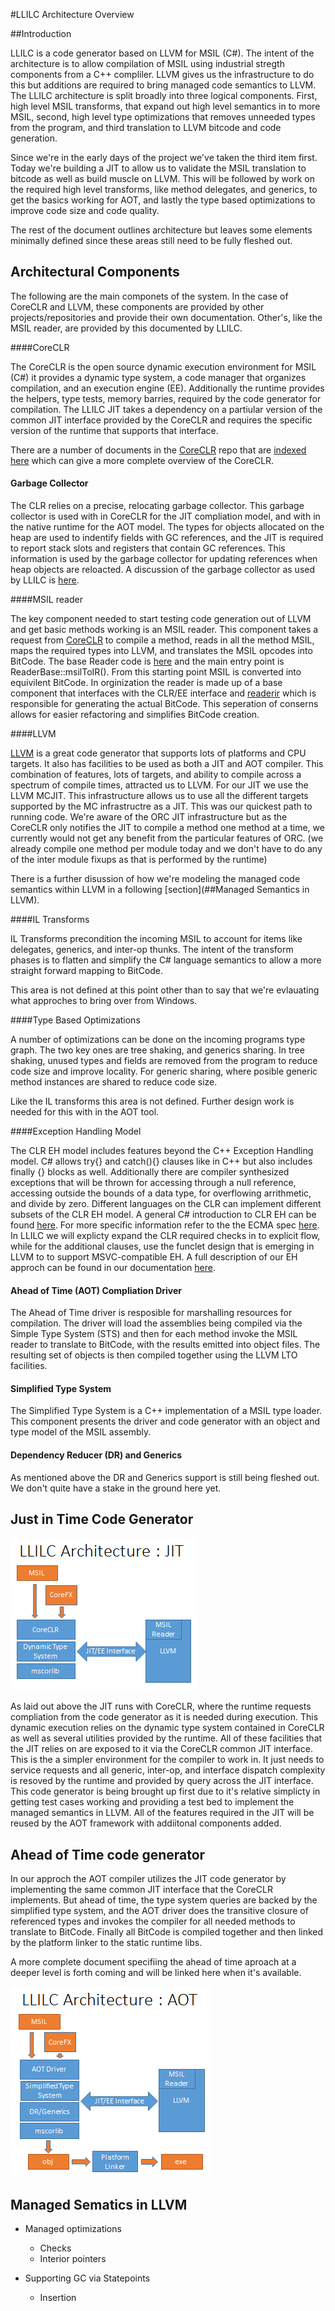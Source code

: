 #LLILC Architecture Overview

##Introduction

LLILC is a code generator based on LLVM for MSIL (C#).  The intent of the architecture is to allow 
compilation of MSIL using industrial stregth components from a C++ compliler.  LLVM gives us the 
infrastructure to do this but additions are required to bring managed code semantics to LLVM. The 
LLILC architecture is split broadly into three logical components.  First, high level MSIL transforms, 
that expand out high level semantics in to more MSIL, second, high level type optimizations that removes 
unneeded types from the program, and third translation to LLVM bitcode and code generation.   

Since we're in the early days of the project we've taken the third item first.  Today we're building 
a JIT to allow us to validate the MSIL translation to bitcode as well as build muscle on LLVM.  This 
will be followed by work on the required high level transforms, like method delegates, and generics, 
to get the basics working for AOT, and lastly the type based optimizations to improve code size and 
code quality.

The rest of the document outlines architecture but leaves some elements minimally defined since these 
areas still need to be fully fleshed out.

## Architectural Components

The following are the main componets of the system.  In the case of CoreCLR and LLVM, these components 
are provided by other projects/repositories and provide their own documentation.  Other's, like the MSIL 
reader, are provided by this documented by LLILC.

####CoreCLR

The CoreCLR is the open source dynamic execution environment for MSIL (C#) it provides a dynamic type system, 
a code manager that organizes compilation, and an execution engine (EE).  Additionally the runtime provides the 
helpers, type tests, memory barries, required by the code generator for compilation.  The LLILC JIT takes a 
dependency on a partiular version of the common JIT interface provided by the CoreCLR and requires the specific 
version of the runtime that supports that interface.

There are a number of documents in the [CoreCLR](https://github.com/dotnet/coreclr) repo 
that are [indexed here](https://github.com/dotnet/coreclr/blob/master/Documentation/index.md) 
which can give a more complete overview of the CoreCLR.

#### Garbage Collector

The CLR relies on a precise, relocating garbage collector.  This garbage collector is used with in CoreCLR 
for the JIT compliation model, and with in the native runtime for the AOT model.  The types for objects allocated 
on the heap are used to indentify fields with GC references, and the JIT is required to report stack slots and registers that 
contain GC references.  This information is used by the garbage collector for updating references when heap objects 
are reloacted.  A discussion of the garbage collector as used by LLILC is 
[here](https://github.com/dotnet/llilc/blob/master/Documentation/llilc-gc.md).

####MSIL reader

The key component needed to start testing code generation out of LLVM and get basic methods working 
is an MSIL reader.  This component takes a request from [CoreCLR](https://github.com/dotnet/coreclr) to 
compile a method, reads in all the method MSIL, maps the required types into LLVM, and translates the MSIL 
opcodes into BitCode. The base Reader code is [here](https://github.com/dotnet/llilc/blob/master/lib/Reader/reader.cpp) 
and the main entry point is ReaderBase::msilToIR().  From this starting point MSIL is converted into equivilent 
BitCode.  In orginization the reader is made up of a base component that interfaces with the CLR/EE interface 
and [readerir](https://github.com/dotnet/llilc/blob/master/lib/Reader/readerir.cpp) which is responsible 
for generating the actual BitCode.  This seperation of conserns allows for easier refactoring and simplifies 
BitCode creation.

####LLVM

[LLVM](http://llvm.org/) is a great code generator that supports lots of platforms and CPU targets.  It also has 
facilities to be used as both a JIT and AOT compiler.  This combination of features, lots of targets, and ability 
to compile across a spectrum of compile times, attracted us to LLVM.  For our JIT we use the LLVM MCJIT. This 
infrastructure allows us to use all the different targets supported by the MC infrastructre as a JIT.  This was our 
quickest path to running code.  We're aware of the ORC JIT infrastructure but as the CoreCLR only notifies the JIT 
to compile a method one method at a time, we currently would not get any benefit from the particular features of ORC. 
(we already compile one method per module today and we don't have to do any of the inter module fixups as that is 
performed by the runtime)

There is a further disussion of how we're modeling the managed code semantics within LLVM in a following 
[section](##Managed Semantics in LLVM). 

####IL Transforms

IL Transforms precondition the incoming MSIL to account for items like delegates, generics, and inter-op thunks. 
The intent of the transform phases is to flatten and simplify the C# language semantics to allow a more straight 
forward mapping to BitCode.

This area is not defined at this point other than to say that we're evlauating what approches to bring over from 
Windows.

####Type Based Optimizations

A number of optimizations can be done on the incoming programs type graph.  The two key ones are tree shaking, and 
generics sharing. In tree shaking, unused types and fields are removed from the program to reduce code size and improve 
locality.  For generic sharing, where posible generic method instances are shared to reduce code size.

Like the IL transforms this area is not defined.  Further design work is needed for this with in the AOT tool.

####Exception Handling Model

The CLR EH model includes features beyond the C++ Exception Handling model.  C# allows try{} and catch(){} clauses like in 
C++ but also includes finally {} blocks as well.  Additionally there are compiler synthesized exceptions that will be thrown 
for accessing through a null reference, accessing outside the bounds of a data type, for overflowing arrithmetic, and divide 
by zero. Different languages on the CLR can implement different subsets of the CLR EH model. A general C# introduction to CLR 
EH can be found [here](https://msdn.microsoft.com/en-us/library/ms173162.aspx). For more specific information refer to 
the the ECMA spec [here](http://www.ecma-international.org/publications/standards/Ecma-335.htm). 
In LLILC we will explicty expand the CLR required checks in to explicit flow, while for the additional clauses, use 
the funclet design that is emerging in LLVM to to support MSVC-compatible EH.  A full description of our EH approch can be 
found in our documentation [here](https://github.com/dotnet/llilc/blob/master/Documentation/llilc-jit-eh.md).

#### Ahead of Time (AOT) Compliation Driver

The Ahead of Time driver is resposible for marshalling resources for compilation.  The driver will load 
the assemblies being compiled via the Simple Type System (STS) and then for each method invoke the MSIL 
reader to translate to BitCode, with the results emitted into object files.   The resulting set of objects 
is then compiled together using the LLVM LTO facilities.

#### Simplified Type System

The Simplified Type System is a C++ implementation of a MSIL type loader.  This component presents the driver and 
code generator with an object and type model of the MSIL assembly.

#### Dependency Reducer (DR) and Generics

As mentioned above the DR and Generics support is still being fleshed out.  We don't quite have a stake in the 
ground here yet.

## Just in Time Code Generator

![JIT Architecture](./Images/JITArch.png)

As laid out above the JIT runs with CoreCLR, where the runtime requests compliation from the code generator as it is needed 
during execution.  This dynamic execution relies on the dynamic type system contained in CoreCLR as well as several utilities 
provided by the runtime.  All of these facilities that the JIT relies on are exposed to it via the CoreCLR common JIT 
interface.  This is the a simpler environment for the compiler to work in.  It just needs to service requests and all generic, 
inter-op, and interface dispatch complexity is resoved by the runtime and provided by query across the JIT interface. This 
code generator is being brought up first due to it's relative simplicty in getting test cases working and providing a test bed 
to implement the managed semantics in LLVM.  All of the features required in the JIT will be reused by the AOT framework with 
addiitonal components added. 

## Ahead of Time code generator

In our approch the AOT compiler utilizes the JIT code generator by implementing the same common JIT interface that the CoreCLR 
implements.  But ahead of time, the type system queries are backed by the simplified type system, and the AOT driver does the 
transitive closure of referenced types and invokes the compiler for all needed methods to translate to BitCode.  Finally all 
BitCode is compiled together and then linked by the platform linker to the static runtime libs. 

A more complete document specifiing the ahead of time aproach at a deeper level is forth coming and will be linked here when 
it's available.

![AOT Architecture](./Images/AOTArch.png)

## Managed Sematics in LLVM

- Managed optimizations
	- Checks
	- Interior pointers

- Supporting GC via Statepoints
	- Insertion 
